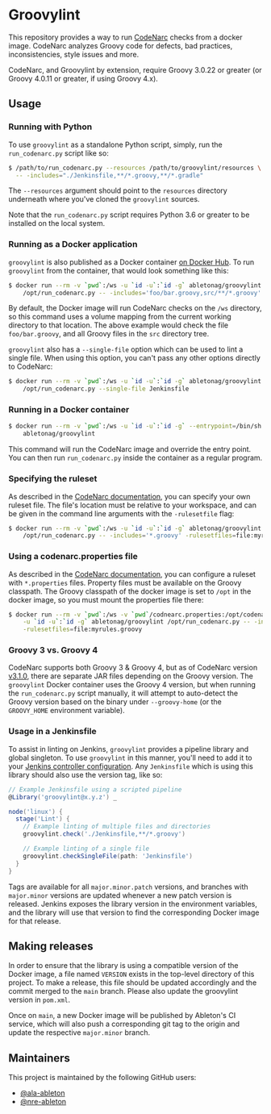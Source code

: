 # Groovylint

This repository provides a way to run [CodeNarc][codenarc-home] checks from a docker
image. CodeNarc analyzes Groovy code for defects, bad practices, inconsistencies, style
issues and more.

CodeNarc, and Groovylint by extension, require Groovy 3.0.22 or greater (or Groovy 4.0.11
or greater, if using Groovy 4.x).

## Usage

### Running with Python

To use `groovylint` as a standalone Python script, simply, run the `run_codenarc.py`
script like so:

```bash
$ /path/to/run_codenarc.py --resources /path/to/groovylint/resources \
  -- -includes="./Jenkinsfile,**/*.groovy,**/*.gradle"
```

The `--resources` argument should point to the `resources` directory underneath
where you've cloned the `groovylint` sources.

Note that the `run_codenarc.py` script requires Python 3.6 or greater to be installed on
the local system.

### Running as a Docker application

`groovylint` is also published as a Docker container [on Docker Hub][docker-hub-home]. To
run `groovylint` from the container, that would look something like this:

```bash
$ docker run --rm -v `pwd`:/ws -u `id -u`:`id -g` abletonag/groovylint \
    /opt/run_codenarc.py -- -includes='foo/bar.groovy,src/**/*.groovy'
```

By default, the Docker image will run CodeNarc checks on the `/ws` directory, so
this command uses a volume mapping from the current working directory to that
location. The above example would check the file `foo/bar.groovy`, and all
Groovy files in the `src` directory tree.


`groovylint` also has a `--single-file` option which can be used to lint a single file.
When using this option, you can't pass any other options directly to CodeNarc:

```bash
$ docker run --rm -v `pwd`:/ws -u `id -u`:`id -g` abletonag/groovylint \
    /opt/run_codenarc.py --single-file Jenkinsfile
```

### Running in a Docker container

```bash
$ docker run --rm -v `pwd`:/ws -u `id -u`:`id -g` --entrypoint=/bin/sh -i -t \
    abletonag/groovylint
```

This command will run the CodeNarc image and override the entry point. You can then run
`run_codenarc.py` inside the container as a regular program.

### Specifying the ruleset

As described in the [CodeNarc documentation][codenarc-rules], you can specify your own
ruleset file. The file's location must be relative to your workspace, and can be given in
the command line arguments with the `-rulesetfile` flag:

```bash
$ docker run --rm -v `pwd`:/ws -u `id -u`:`id -g` abletonag/groovylint \
    /opt/run_codenarc.py -- -includes='*.groovy' -rulesetfiles=file:myrules.groovy
```

### Using a codenarc.properties file

As described in the [CodeNarc documentation][codenarc-properties], you can configure a
ruleset with `*.properties` files. Property files must be available on the Groovy
classpath. The Groovy classpath of the docker image is set to `/opt` in the docker image,
so you must mount the properties file there:

```bash
$ docker run --rm -v `pwd`:/ws -v `pwd`/codnearc.properties:/opt/codenarc.properties \
    -u `id -u`:`id -g` abletonag/groovylint /opt/run_codenarc.py -- -includes='*.groovy' \
    -rulesetfiles=file:myrules.groovy
```

### Groovy 3 vs. Groovy 4

CodeNarc supports both Groovy 3 & Groovy 4, but as of CodeNarc version [v3.1.0][codenarc-v310],
there are separate JAR files depending on the Groovy version. The `groovylint` Docker
container uses the Groovy 4 version, but when running the `run_codenarc.py` script
manually, it will attempt to auto-detect the Groovy version based on the binary under
`--groovy-home` (or the `GROOVY_HOME` environment variable).

### Usage in a Jenkinsfile

To assist in linting on Jenkins, `groovylint` provides a pipeline library and global
singleton. To use `groovylint` in this manner, you'll need to add it to your [Jenkins
controller configuration][jenkins-lib-config]. Any `Jenkinsfile` which is using this
library should also use the version tag, like so:

```groovy
// Example Jenkinsfile using a scripted pipeline
@Library('groovylint@x.y.z') _

node('linux') {
  stage('Lint') {
    // Example linting of multiple files and directories
    groovylint.check('./Jenkinsfile,**/*.groovy')

    // Example linting of a single file
    groovylint.checkSingleFile(path: 'Jenkinsfile')
  }
}
```

Tags are available for all `major.minor.patch` versions, and branches with `major.minor`
versions are updated whenever a new patch version is released. Jenkins exposes the library
version in the environment variables, and the library will use that version to find the
corresponding Docker image for that release.

## Making releases

In order to ensure that the library is using a compatible version of the Docker image, a
file named `VERSION` exists in the top-level directory of this project. To make a release,
this file should be updated accordingly and the commit merged to the `main` branch.
Please also update the groovylint version in `pom.xml`.

Once on `main`, a new Docker image will be published by Ableton's CI service, which will
also push a corresponding git tag to the origin and update the respective `major.minor`
branch.

## Maintainers

This project is maintained by the following GitHub users:

- [@ala-ableton](https://github.com/ala-ableton)
- [@nre-ableton](https://github.com/nre-ableton)


[codenarc-home]: https://codenarc.github.io/CodeNarc/
[codenarc-rules]: https://codenarc.github.io/CodeNarc/codenarc-rule-index.html
[codenarc-properties]: https://codenarc.github.io/CodeNarc/codenarc-configuring-rules.html#configuring-rules-using-a-properties-file
[codenarc-v310]: https://github.com/CodeNarc/CodeNarc/blob/master/CHANGELOG.md#version-310
[docker-hub-home]: https://hub.docker.com/r/abletonag/groovylint
[jenkins-lib-config]: https://jenkins.io/doc/book/pipeline/shared-libraries/#using-libraries
